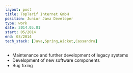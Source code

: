 ```yaml
---
layout: post
title: TopTarif Internet GmbH
position: Junior Java Developer
type: work
date: 2014.05.01
start: 05/2014
end: 08/2014
tech_stack: [Java,Spring,Wicket,Cassandra]
---
```

- Maintenance and further development of legacy systems
- Development of new software components
- Bug fixing

